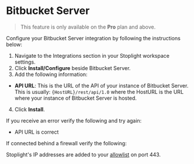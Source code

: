 # Bitbucket Server

> This feature is only available on the **Pro** plan and above.

Configure your Bitbucket Server integration by following the instructions below:

1. Navigate to the Integrations section in your Stoplight workspace settings. 
2. Click **Install/Configure** beside Bitbucket Server.
3. Add the following information:
 - **API URL**: This is the URL of the API of your instance of Bitbucket Server. This is usually: `{HostURL}/rest/api/1.0` where the HostURL is the URL where your instance of Bitbucket Server is hosted.
4. Click **Install**. 

If you receive an error verify the following and try again:

- API URL is correct

If connected behind a firewall verify the following:

Stoplight's IP addresses are added to your [allowlist](../../c.troubleshooting.md#how-do-i-allow-stoplight-to-access-an-internal-git-provider) on port 443. 
